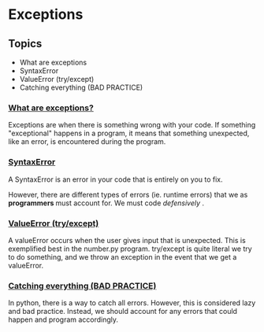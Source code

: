 # Exceptions

<h2> Topics </h2>
<ul>
    <li> What are exceptions </li>
    <li> SyntaxError </ins>
    <li> ValueError (try/except) </ins>
    <li> Catching everything (BAD PRACTICE) </ins>
</ul>

<h3><ins> What are exceptions? </ins> </h3> 

Exceptions are when there is something wrong with your code. 
If something "exceptional" happens in a program, it means that something
unexpected, like an error, is encountered during the program.

<h3><ins> SyntaxError </ins> </h3>

A SyntaxError is an error in your code that is entirely on you to fix.

However, there are different types of errors (ie. runtime errors) that we as <strong> programmers </strong> must account for. We must code 
<em> defensively </em>.

<h3><ins> ValueError (try/except) </ins> </h3>
A valueError occurs when the user gives input that is unexpected. 
This is exemplified best in the number.py program. try/except is quite literal
we try to do something, and we throw an exception in the event that we get a 
valueError. 

<h3><ins> Catching everything (BAD PRACTICE)</ins></h3>
In python, there is a way to catch all errors. However, this is considered lazy and bad practice. Instead, we should account for any errors that could happen and program accordingly. 